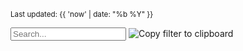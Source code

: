 <small>Last updated: {{ 'now' | date: "%b %Y" }}</small>

<div class="search-group">
    <input class="form-control" id="myInput" type="text" placeholder="Search...">
    <img
        alt="Copy filter to clipboard"
        class="search-share search-share-hide"
        id="searchShare"
        title="Copy filter link to clipboard"
        src="{{ "/images/share.png" | relative_url }}"
        tabindex=0
        >
</div>
